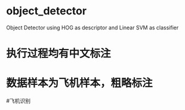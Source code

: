 # object_detector
Object Detector using HOG as descriptor and Linear SVM as classifier


# 执行过程均有中文标注


# 数据样本为飞机样本，粗略标注

#飞机识别

